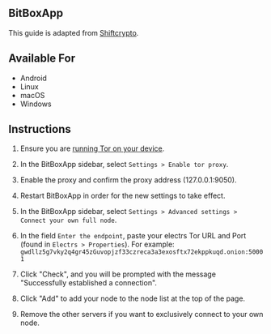 ## BitBoxApp

This guide is adapted from <a href="https://shiftcrypto.support/help/en-us/14-privacy/29-how-to-connect-the-bitboxapp-to-my-own-full-node" target="_blank">Shiftcrypto</a>.

## Available For

- Android
- Linux
- macOS
- Windows

## Instructions

1. Ensure you are [running Tor on your device](../../../../user-manual/connecting.md#running-tor-on-your-phonelaptop).

1. In the BitBoxApp sidebar, select `Settings > Enable tor proxy`.

1. Enable the proxy and confirm the proxy address (127.0.0.1:9050).

1. Restart BitBoxApp in order for the new settings to take effect.

1. In the BitBoxApp sidebar, select `Settings > Advanced settings > Connect your own full node`.

1. In the field `Enter the endpoint`, paste your electrs Tor URL and Port (found in `Electrs > Properties`). For example: `gwdllz5g7vky2q4gr45zGuvopjzf33czreca3a3exosftx72ekppkuqd.onion:50001`

1. Click "Check", and you will be prompted with the message "Successfully established a connection".

1. Click "Add" to add your node to the node list at the top of the page.

1. Remove the other servers if you want to exclusively connect to your own node.
